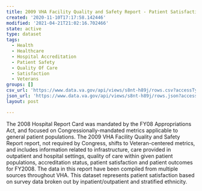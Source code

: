 ```yaml
---
title: 2009 VHA Facility Quality and Safety Report - Patient Satisfaction
created: '2020-11-10T17:17:58.142446'
modified: '2021-04-21T21:02:16.702466'
state: active
type: dataset
tags:
  - Health
  - Healthcare
  - Hospital Accreditation
  - Patient Safety
  - Quality Of Care
  - Satisfaction
  - Veterans
groups: []
csv_url: 'https://www.data.va.gov/api/views/s8nt-h89j/rows.csv?accessType=DOWNLOAD'
json_url: 'https://www.data.va.gov/api/views/s8nt-h89j/rows.json?accessType=DOWNLOAD'
layout: post

---
```

<p>The 2008 Hospital Report Card was mandated by the FY08 Appropriations Act, and focused on Congressionally-mandated metrics applicable to general patient populations. The 2009 VHA Facility Quality and Safety Report report, not required by Congress, shifts to Veteran-centered metrics, and includes information related to infrastructure, care provided in outpatient and hospital settings, quality of care within given patient populations, accreditation status, patient satisfaction and patient outcomes for FY2008.  The data in this report have been compiled from multiple sources throughout VHA.  This dataset represents patient satisfaction based on survey data broken out by inpatient/outpatient and stratified ethnicity.</p>
